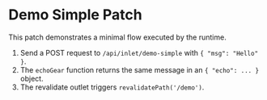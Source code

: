 # Demo Simple Patch

This patch demonstrates a minimal flow executed by the runtime.

1. Send a POST request to `/api/inlet/demo-simple` with `{ "msg": "Hello" }`.
2. The `echoGear` function returns the same message in an `{ "echo": ... }` object.
3. The revalidate outlet triggers `revalidatePath('/demo')`.
